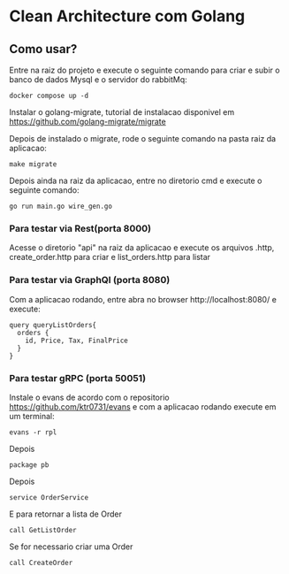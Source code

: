# Clean Architecture com Golang


## Como usar?

Entre na raiz do projeto e execute o seguinte comando para criar e subir o banco de dados Mysql e o servidor do rabbitMq:

```
docker compose up -d
```

Instalar o golang-migrate, tutorial de instalacao disponivel em <link>https://github.com/golang-migrate/migrate</link>

Depois de instalado o migrate, rode o seguinte comando na pasta raiz da aplicacao:

```
make migrate
```

Depois ainda na raiz da aplicacao, entre no diretorio cmd e execute o seguinte comando:

```
go run main.go wire_gen.go
```

### Para testar via Rest(porta 8000)
Acesse o diretorio "api" na raiz da aplicacao e execute os arquivos .http, create_order.http para criar e list_orders.http para listar

### Para testar via GraphQl (porta 8080)
Com a aplicacao rodando, entre abra no browser http://localhost:8080/ e execute:

```
query queryListOrders{
  orders {
    id, Price, Tax, FinalPrice
  }
}
```


### Para testar gRPC (porta 50051)

Instale o evans de acordo com o repositorio <link>https://github.com/ktr0731/evans</link> e com a aplicacao rodando execute em um terminal:

```
evans -r rpl
```

Depois

```
package pb
```

Depois

```
service OrderService
```

E para retornar a lista de Order

```
call GetListOrder
```

Se for necessario criar uma Order

```
call CreateOrder
```

